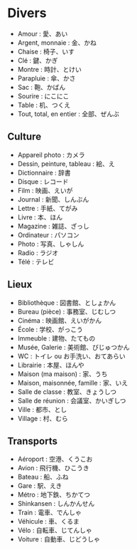 # Divers

- Amour : 愛、あい
- Argent, monnaie : 金、かね
- Chaise : 椅子、いす
- Clé : 鍵、かぎ
- Montre : 時計、とけい
- Parapluie : 傘、かさ
- Sac : 鞄、かばん
- Sourire : にこにこ
- Table : 机、つくえ
- Tout, total, en entier : 全部、ぜんぶ

## Culture

- Appareil photo : カメラ
- Dessin, peinture, tableau : 絵、え
- Dictionnaire : 辞書
- Disque : レコード
- Film : 映画、えいが
- Journal : 新聞、しんぶん
- Lettre : 手紙、てがみ
- Livre : 本、ほん
- Magazine : 雑誌、ざっし
- Ordinateur : パソコン
- Photo : 写真、しゃしん
- Radio : ラジオ
- Télé : テレビ

## Lieux

- Bibliothèque : 図書館、としょかん
- Bureau (pièce) : 事務室、じむしつ
- Cinéma : 映画館、えいがかん
- École : 学校、がっこう
- Immeuble : 建物、たてもの
- Musée, Galerie : 美術館、びじゅつかん
- WC : トイレ ou お手洗い、おてあらい
- Librairie : 本屋、ほんや
- Maison (ma maison) : 家、うち
- Maison, maisonnée, famille : 家、いえ
- Salle de classe : 教室、きょうしつ
- Salle de réunion : 会議室、かいぎしつ
- Ville : 都市、とし
- Village : 村、むら

## Transports

- Aéroport : 空港、くうこお
- Avion : 飛行機、ひこうき
- Bateau : 船、ふね
- Gare : 駅、えき
- Métro : 地下鉄、ちかてつ
- Shinkansen : しんかんせん
- Train : 電車、でんしゃ
- Véhicule : 車、くるま
- Vélo : 自転車、じてんしゃ
- Voiture : 自動車、じどうしゃ